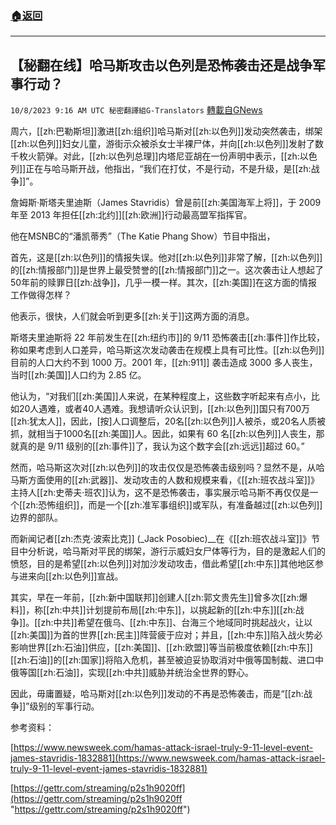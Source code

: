 ###  [:house:返回](README.md)
---


## 【秘翻在线】哈马斯攻击以色列是恐怖袭击还是战争军事行动？
`10/8/2023 9:16 AM UTC 秘密翻譯組G-Translators` [轉載自GNews](https://gnews.org/articles/1802759)

周六，[[zh:巴勒斯坦]]激进[[zh:组织]]哈马斯对[[zh:以色列]]发动突然袭击，绑架[[zh:以色列]]妇女儿童，游街示众被杀女士半裸尸体，并向[[zh:以色列]]发射了数千枚火箭弹。对此，[[zh:以色列总理]]内塔尼亚胡在一份声明中表示，[[zh:以色列]]正在与哈马斯开战，他指出，“我们在打仗，不是行动，不是升级，是[[zh:战争]]”。

詹姆斯·斯塔夫里迪斯（James Stavridis）曾是前[[zh:美国海军上将]]，于 2009 年至 2013 年担任[[zh:北约]][[zh:欧洲]]行动最高盟军指挥官。

他在MSNBC的“潘凯蒂秀”（The Katie Phang Show）节目中指出，

首先，这是[[zh:以色列]]的情报失误。他对[[zh:以色列]]非常了解，[[zh:以色列]]的[[zh:情报部门]]是世界上最受赞誉的[[zh:情报部门]]之一。这次袭击让人想起了50年前的赎罪日[[zh:战争]]，几乎一模一样。其次，[[zh:美国]]在这方面的情报工作做得怎样？

他表示，很快，人们就会听到更多[[zh:关于]]这两方面的消息。

斯塔夫里迪斯将 22 年前发生在[[zh:纽约市]]的 9/11 恐怖袭击[[zh:事件]]作比较，称如果考虑到人口差异，哈马斯这次发动袭击在规模上具有可比性。[[zh:以色列]]目前的人口大约不到 1000 万。2001 年，[[zh:911]] 袭击造成 3000 多人丧生，当时[[zh:美国]]人口约为 2.85 亿。

他认为，“对我们[[zh:美国]]人来说，在某种程度上，这些数字听起来有点小，比如20人遇难，或者40人遇难。我想请听众认识到，[[zh:以色列]]国只有700万[[zh:犹太人]]，因此，\[按\]人口调整后，20名[[zh:以色列]]人被杀，或20名人质被抓，就相当于1000名[[zh:美国]]人。因此，如果有 60 名[[zh:以色列]]人丧生，那就真的是 9/11 级别的[[zh:事件]]了，我认为这个数字会[[zh:远远]]超过 60。”

然而，哈马斯这次对[[zh:以色列]]的攻击仅仅是恐怖袭击级别吗？显然不是，从哈马斯方面使用的[[zh:武器]]、发动攻击的人数和规模来看，《[[zh:班农战斗室]]》主持人[[zh:史蒂夫·班农]]认为，这不是恐怖袭击，事实展示哈马斯不再仅仅是一个[[zh:恐怖组织]]，而是一个[[zh:准军事组织]]或军队，有准备越过[[zh:以色列]]边界的部队。

而新闻记者[[zh:杰克·波索比克]] (_Jack Posobiec)__在《[[zh:班农战斗室]]》节目中分析说，哈马斯对平民的绑架，游行示威妇女尸体等行为，目的是激起人们的愤怒，目的是希望[[zh:以色列]]对加沙发动攻击，借此希望[[zh:中东]]其他地区参与进来向[[zh:以色列]]宣战。

其实，早在一年前，[[zh:新中国联邦]]创建人[[zh:郭文贵先生]]曾多次[[zh:爆料]]，称[[zh:中共]]计划提前布局[[zh:中东]]，以挑起新的[[zh:中东]][[zh:战争]]。[[zh:中共]]希望在俄乌、[[zh:中东]]、台海三个地域同时挑起战火，让以[[zh:美国]]为首的世界[[zh:民主]]阵营疲于应对；并且，[[zh:中东]]陷入战火势必影响世界[[zh:石油]]供应，[[zh:美国]]、[[zh:欧盟]]等当前极度依赖[[zh:中东]][[zh:石油]]的[[zh:国家]]将陷入危机，甚至被迫妥协取消对中俄等国制裁、进口中俄等国[[zh:石油]]，实现[[zh:中共]]威胁并统治全世界的野心。

因此，毋庸置疑，哈马斯对[[zh:以色列]]发动的不再是恐怖袭击，而是“[[zh:战争]]”级别的军事行动。

参考资料：

[https://www.newsweek.com/hamas-attack-israel-truly-9-11-level-event-james-stavridis-1832881](https://www.newsweek.com/hamas-attack-israel-truly-9-11-level-event-james-stavridis-1832881)

[https://gettr.com/streaming/p2s1h9020ff](https://gettr.com/streaming/p2s1h9020ff "https://gettr.com/streaming/p2s1h9020ff")
